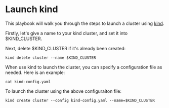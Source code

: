 # Launch kind

This playbook will walk you through the steps to launch a cluster using [kind](https://kind.sigs.k8s.io/).

Firstly, let's give a name to your kind cluster, and set it into $KIND_CLUSTER.
<!--shell
KIND_CLUSTER=kind
var::input-required "Please input the kind cluster name" KIND_CLUSTER
-->

Next, delete $KIND_CLUSTER if it's already been created:
```shell
kind delete cluster --name $KIND_CLUSTER
```

When use kind to launch the cluster, you can specify a configuration file as needed. Here is an example:
```shell
cat kind-config.yaml
```

To launch the cluster using the above configuraiton file:
```shell
kind create cluster --config kind-config.yaml --name=$KIND_CLUSTER
```
